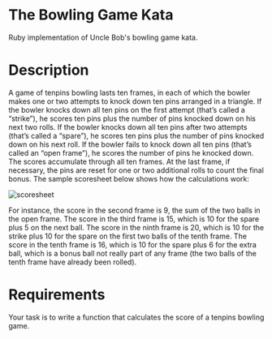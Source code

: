 # The Bowling Game Kata
Ruby implementation of Uncle Bob's bowling game kata.

# Description
A game of tenpins bowling lasts ten frames, in each of which the bowler makes one or two
attempts to knock down ten pins arranged in a triangle. If the bowler knocks down all ten pins
on the first attempt (that’s called a “strike”), he scores ten pins plus the number of pins knocked
down on his next two rolls. If the bowler knocks down all ten pins after two attempts
(that’s called a “spare”), he scores ten pins plus the number of pins knocked down on
his next roll. If the bowler fails to knock down all ten pins (that’s called an “open frame”),
he scores the number of pins he knocked down. The scores accumulate through all ten frames.
At the last frame, if necessary, the pins are reset for one or two additional rolls to count the final bonus.
The sample scoresheet below shows how the calculations work:

![scoresheet](https://programmingpraxis.files.wordpress.com/2009/08/tenpins.jpg?w=460)

For instance, the score in the second frame is 9, the sum of the two balls in the open frame.
The score in the third frame is 15, which is 10 for the spare plus 5 on the next ball.
The score in the ninth frame is 20, which is 10 for the strike plus 10 for the spare
on the first two balls of the tenth frame. The score in the tenth frame is 16, which is 10
for the spare plus 6 for the extra ball, which is a bonus ball not really part of any frame
(the two balls of the tenth frame have already been rolled).

# Requirements
Your task is to write a function that calculates the score of a tenpins bowling game.
